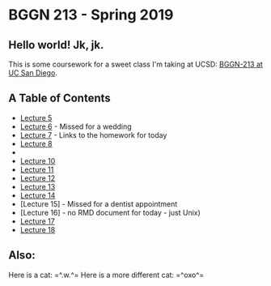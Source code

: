 # BGGN 213 - Spring 2019

## Hello world!  Jk, jk. 
This is some coursework for a sweet class I'm taking at UCSD: [BGGN-213 at UC San Diego](https://bioboot.github.io/bggn213_S19/).

## A Table of Contents
- [Lecture 5](Lecture5-DataExplorAndVisinR/Lecture5_DataViz.md)
- [Lecture 6](Lecture6-WritingRFunctions/Lect6Rmdn.md) - Missed for a wedding
- [Lecture 7](Lecture7-CRANandBioConductor/Lect7RProj/HWK1.md) - Links to the homework for today
- [Lecture 8](Lecture8-MachineLearningI/Lecture8/Lecture8_Unsuplearn.md)
- [Lecture 9]:(Lecture9-MachineLearningII/Lecture9Proj/BGGN213_Lecture9.md)
- [Lecture 10](Lecture10_GitWalkThrough/BGGN213_Lec10_GITWalkthrough.md)
- [Lecture 11](Lecture11-StructuralBioinformaticsI/Lecture11_StructBioinf/Lecture11_Struct-Bioinformatics.md)
- [Lecture 12](Lecture12-BioinformaticsDrugDiscovery/Lecture12_StrucBioinf_Pt2/Lec12_StructBioinfPt2.md)
- [Lecture 13](Lecture13-NextGenInformatics/Lecture13_Ensemble.md)
- [Lecture 14](Lecture14-GenomeInformatics2/Lect14GenomeInformatics.md)
- [Lecture 15] - Missed for a dentist appointment
- [Lecture 16] - no RMD document for today - just Unix)
- [Lecture 17](Lecture17-NetworkAnalysis/Lecture17-NetworkAnalysis.md)
- [Lecture 18](Lecture18-CancerGenomics/Lecture18-CancerInformatics.md)

## Also: 
Here is a cat: =^.w.^=
Here is a more different cat: =^oxo^=
